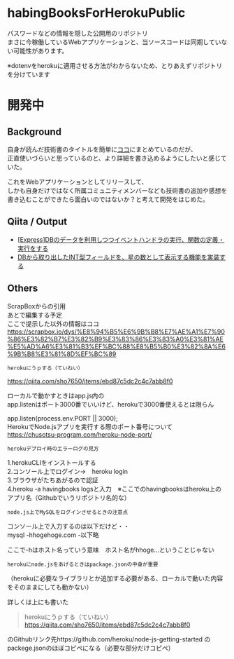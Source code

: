 # habingBooksForHerokuPublic

パスワードなどの情報を隠した公開用のリポジトリ  
まさに今稼働しているWebアプリケーションと、当ソースコードは同期していない可能性があります。  

※dotenvをherokuに適用させる方法がわからないため、とりあえずリポジトリを分けています

# 開発中

## Background
自身が読んだ技術書のタイトルを簡単に[ココ](https://github.com/shin1127/TIL/blob/master/%25%E5%88%A9%E7%94%A8%E3%81%97%E3%81%9F%E6%8A%80%E8%A1%93%E6%9B%B8%E3%83%AA%E3%82%B9%E3%83%88.md)にまとめているのだが、  
正直使いづらいと思っているのと、より詳細を書き込めるようにしたいと感じていた。  

これをWebアプリケーションとしてリリースして、  
しかも自身だけではなく所属コミュニティメンバーなども技術書の追加や感想を書き込むことができたら面白いのではないか？と考えて開発をはじめた。  

## Qiita / Output

- [[Express]DBのデータを利用しつつイベントハンドラの実行、関数の定義・実行をする](https://qiita.com/cordy/items/7e38085e7ac9c74a4db5)
- [DBから取り出したINT型フィールドを、星の数として表示する機能を実装する](https://qiita.com/cordy/items/0e91c78aad5ac4cda5f2)


## Others

ScrapBoxからの引用  
あとで編集する予定  
ここで提示した以外の情報はココ
https://scrapbox.io/dys/%E8%94%B5%E6%9B%B8%E7%AE%A1%E7%90%86%E3%82%B7%E3%82%B9%E3%83%86%E3%83%A0%E3%81%AE%E5%AD%A6%E3%81%B3%EF%BC%88%E8%B5%B0%E3%82%8A%E6%9B%B8%E3%81%8D%EF%BC%89

	herokuにうｐする（ていねい）  
https://qiita.com/sho7650/items/ebd87c5dc2c4c7abb8f0  

ローカルで動かすときはapp.js内の  
app.listenはポート3000番でいいけど、herokuで3000番使えるとは限らん  


 app.listen(process.env.PORT || 3000);  
HerokuでNode.jsアプリを実行する際のポート番号について  
https://chusotsu-program.com/heroku-node-port/  

	herokuデプロイ時のエラーログの見方  
1.herokuCLIをインストールする  
2.コンソール上でログイン→　heroku login  
3.ブラウザがたちあがるので認証  
4.heroku -a havingbooks logsと入力　※ここでのhavingbooksはheroku上のアプリ名（Githubでいうリポジトリ名的な）  

	node.js上でMySQLをログインさせるときの注意点  
コンソール上で入力するのは以下だけど・・  
mysql -hhogehoge.com -以下略  

ここで-hはホスト名っていう意味　ホスト名がhhoge...ということじゃない  

	herokuにnode.jsをあげるときはpackage.jsonの中身が重要  
（herokuに必要なライブラリとか追加する必要がある、ローカルで動いた内容をそのままにしても動かない）  
  
詳しくは上にも書いた   
> 	herokuにうｐする（ていねい）  
> https://qiita.com/sho7650/items/ebd87c5dc2c4c7abb8f0  

のGithubリンク先https://github.com/heroku/node-js-getting-started 
のpackege.jsonのほぼコピペになる（必要な部分だけコピペ）  
